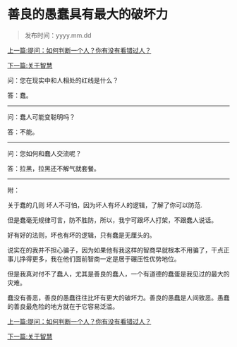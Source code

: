 # 善良的愚蠢具有最大的破坏力



> 发布时间：yyyy.mm.dd



[上一篇:提问：如何判断一个人？你有没有看错过人？](/social/article121)  

[下一篇:关于智慧](/social/article123) 



问：您在现实中和人相处的红线是什么？  

答：蠢。

---

问：蠢人可能变聪明吗？ 

 答：不能。

---

问：您如何和蠢人交流呢？  

答：拉黑，拉黑还不解气就套餐。

---

附：

关于蠢的几则 坏人不可怕，因为坏人有坏人的逻辑，了解了你可以防范.

但是蠢毫无规律可言，防不胜防，所以，我宁可跟坏人打架，不跟蠢人说话。

好有好的法则，坏也有坏的逻辑，只有蠢是无厘头的。 

说实在的我并不担心骗子，因为如果他有我这样的智商早就根本不用骗了，干点正事儿挣得更多，我在他们面前智商一定是居于碾压性优势地位。

但是我真对付不了蠢人，尤其是善良的蠢人，一个有道德的蠢蛋是我见过的最大的灾难。 

蠢没有善恶，善良的愚蠢往往比坏有更大的破坏力。善良的愚蠢是人间致恶。愚蠢的善良最危险的地方就在于它容易泛滥。



[上一篇:提问：如何判断一个人？你有没有看错过人？](/social/article121)  

[下一篇:关于智慧](/social/article123) 